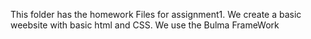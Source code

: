 This folder has the homework Files for assignment1. We create a basic weebsite with basic html and CSS. We use the Bulma FrameWork